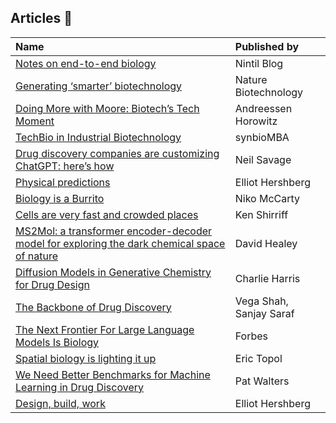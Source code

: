 ## Articles :newspaper:

| Name | Published by |
| :--- | :--- |
| [Notes on end-to-end biology](https://nintil.com/biology-llms?utm_source=substack&utm_medium=email) | Nintil Blog |
| [Generating ‘smarter’ biotechnology](https://www.nature.com/articles/s41587-023-01695-x) | Nature Biotechnology |
| [Doing More with Moore: Biotech’s Tech Moment](https://a16z.com/2023/02/14/doing-more-with-moore/?utm_source=substack&utm_medium=email) | Andreessen Horowitz |
| [TechBio in Industrial Biotechnology](https://synbiomba.substack.com/p/techbio-in-industrial-biotechnology?s=03) | synbioMBA |
| [Drug discovery companies are customizing ChatGPT: here’s how](https://www.nature.com/articles/s41587-023-01788-7.pdf?pdf=button%20sticky) | Neil Savage |
| [Physical predictions](https://centuryofbio.com/p/physical-predictions) | Elliot Hershberg
| [Biology is a Burrito](https://www.readcodon.com/p/burrito-biology?s=03) | Niko McCarty
| [Cells are very fast and crowded places](https://www.righto.com/2011/07/cells-are-very-fast-and-crowded-places.html?m=1&s=03) | Ken Shirriff
| [MS2Mol: a transformer encoder-decoder model for exploring the dark chemical space of nature](https://www.enveda.com/posts/ms2mol-a-transformer-encoder-decoder-model-for-exploring-the-dark-chemical-space-of-nature) | David Healey
| [Diffusion Models in Generative Chemistry for Drug Design](https://medium.com/@cch57/exploring-the-promise-of-generative-models-in-chemistry-an-introduction-to-diffusion-models-31530e9d1dcb) | Charlie Harris
| [The Backbone of Drug Discovery](https://bitsinbio.substack.com/p/the-backbone-of-drug-discovery?utm_source=substack&utm_medium=email) | Vega Shah, Sanjay Saraf
| [The Next Frontier For Large Language Models Is Biology](https://www.forbes.com/sites/robtoews/2023/07/16/the-next-frontier-for-large-language-models-is-biology/?sh=3f3c080c6f05&utm_source=substack&utm_medium=email) | Forbes
| [Spatial biology is lighting it up](https://erictopol.substack.com/p/spatial-biology-is-lighting-it-up) | Eric Topol
| [We Need Better Benchmarks for Machine Learning in Drug Discovery](https://practicalcheminformatics.blogspot.com/2023/08/we-need-better-benchmarks-for-machine.html) | Pat Walters
| [Design, build, work](https://centuryofbio.com/p/design-build-work) | Elliot Hershberg
